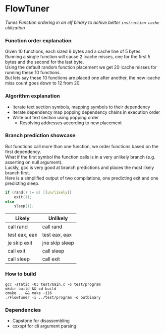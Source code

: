# FlowTuner
*Tunes Function ordering in an elf binary to achive better `instruction cache` utilization*

### Function order explanation
Given 10 functions, each sized 6 bytes and a cache line of 5 bytes.<br>
Running a single function will cause 2 icache misses, one for the first 5 bytes and the second for the last byte.<br>
Using the default random function placement we get 20 icache misses for running these 10 functions.<br>
But lets say these 10 functions are placed one after another, the new icache miss count goes down to 12 from 20.<br>

### Algorithm explanation
- Iterate text section symbols, mapping symbols to their dependency
- Iterate dependency map popping dependency chains in execution order
- Write out text section using popping order
	- Resolving addresses according to new placement

### Branch prediction showcase
But functions call more than one function, we order functions based on the first dependency.<br>
What if the first symbol the function calls is in a very unlikely branch (e.g. asserting on null argument).<br>
Luckly, gcc is very good at branch predictions and places the most likely branch first.<br>
Here is a simplified output of two compilations, one predicting exit and one predicting sleep.<br>
```c
if (rand() != 0) [[un/likely]]
    exit(1);
else
    sleep(1);
```
| Likely  | Unlikely |
| ------------- | ------------- |
| call   rand  | call   rand  |
| test   eax, eax  | test   eax, eax  |
| je     skip exit  | jne    skip sleep  |
| call   exit  | call   sleep  |
| call   sleep  | call   exit  |


### How to build
```console
gcc -static -O3 test/main.c -o test/program
mkdir build && cd build
cmake .. && make -j16
./FlowTuner -i ../test/program -o outbinary
```

### Dependencies
* Capstone for disassembling
* cxxopt for cli argument parsing
